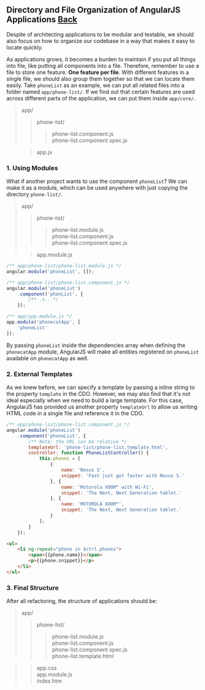 ## Directory and File Organization of AngularJS Applications [Back](./../angular1.md)

Despite of architecting applications to be modular and testable, we should also focus on how to organize our codebase in a way that makes it easy to locate quickly.

As applications grows, it becomes a burden to maintain if you put all things into file, like putting all components into a file. Therefore, remember to use a file to store one feature. **One feature per file**. With different features in a single file, we should also group them together so that we can locate them easily. Take `phoneList` as an example, we can put all related files into a folder named `app/phone-list/`. If we find out that certain features are used across different parts of the application, we can put them inside `app/core/`.

> app/
>> phone-list/
>>> phone-list.component.js
>>> <br />phone-list.component.spec.js

>> app.js

### 1. Using Modules

What if another project wants to use the component `phoneList`? We can make it as a module, which can be used anywhere with just copying the directory `phone-list/`.

> app/
>> phone-list/
>>> phone-list.module.js
>>> <br />phone-list.component.js
>>> <br />phone-list.component.spec.js

>> app.module.js

```js
/** app/phone-list/phone-list.module.js */
angular.module('phoneList', []);
```

```js
/** app/phone-list/phone-list.component.js */
angular.module('phoneList')
    .component('phonList', {
        /** .s.. */
    });
```

```js
/** app/app.module.js */
app.module('phonecatApp', [
    'phoneList'
]);
```

By passing `phoneList` inside the dependencies array when defining the `phonecatApp` module, AngularJS will make all entities registered on `phoneList` available on `phonecatApp` as well.

### 2. External Templates

As we knew before, we can specify a template by passing a inline string to the property `template` in the CDO. However, we may also find that it's not ideal especially when we need to build a large template. For this case, AngularJS has provided us another property `templateUrl` to allow us writing HTML code in a single file and reference it in the CDO.

```js
/** app/phone-list/phone-list.component.js */
angular.module('phoneList')
    .component('phoneList', {
        /** Note: the URL can be relative */
        templateUrl: 'phone-list/phone-list.template.html',
        controller: function PhoneListController() {
            this.phones = [
                {
                    name: 'Nexus S',
                    snippet: 'Fast just got faster with Nexus S.'
                }, {
                    name: 'Motorola XOOM™ with Wi-Fi',
                    snippet: 'The Next, Next Generation tablet.'
                }, {
                    name: 'MOTOROLA XOOM™',
                    snippet: 'The Next, Next Generation tablet.'
                }
            ];
        }
    });
```

```html
<ul>
    <li ng-repeat="phone in $ctrl.phones">
        <span>{{phone.name}}</span>
        <p>{{phone.snippet}}</p>
    </li>
</ul>
```

### 3. Final Structure

After all refactoring, the structure of applications should be:

> app/
>> phone-list/
>>> phone-list.module.js
>>> <br />phone-list.component.js
>>> <br />phone-list.component.spec.js
>>> <br />phone-list.template.html

>> app.css
>> <br />app.module.js
>> <br />index.htm

